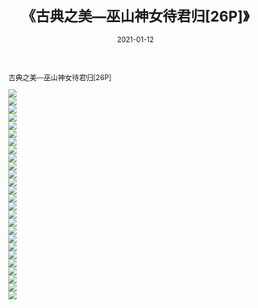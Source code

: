 ﻿---
layout: post
title:  《古典之美—巫山神女待君归[26P]》
date:   2021-01-12
img: http://img.660000.xyz/Sharelink/唯美/2021/古典之美—巫山神女待君归[26P]/000.jpg
categories: [美女, 清纯, 唯美]
---

古典之美—巫山神女待君归[26P]

  ![](http://img.660000.xyz/Sharelink/唯美/2021/古典之美—巫山神女待君归[26P]/001.jpg) <br> ![](http://img.660000.xyz/Sharelink/唯美/2021/古典之美—巫山神女待君归[26P]/002.jpg) <br> ![](http://img.660000.xyz/Sharelink/唯美/2021/古典之美—巫山神女待君归[26P]/003.jpg) <br> ![](http://img.660000.xyz/Sharelink/唯美/2021/古典之美—巫山神女待君归[26P]/004.jpg) <br> ![](http://img.660000.xyz/Sharelink/唯美/2021/古典之美—巫山神女待君归[26P]/005.jpg) <br> ![](http://img.660000.xyz/Sharelink/唯美/2021/古典之美—巫山神女待君归[26P]/006.jpg) <br> ![](http://img.660000.xyz/Sharelink/唯美/2021/古典之美—巫山神女待君归[26P]/007.jpg) <br> ![](http://img.660000.xyz/Sharelink/唯美/2021/古典之美—巫山神女待君归[26P]/008.jpg) <br> ![](http://img.660000.xyz/Sharelink/唯美/2021/古典之美—巫山神女待君归[26P]/009.jpg) <br> ![](http://img.660000.xyz/Sharelink/唯美/2021/古典之美—巫山神女待君归[26P]/010.jpg) <br> ![](http://img.660000.xyz/Sharelink/唯美/2021/古典之美—巫山神女待君归[26P]/011.jpg) <br> ![](http://img.660000.xyz/Sharelink/唯美/2021/古典之美—巫山神女待君归[26P]/012.jpg) <br> ![](http://img.660000.xyz/Sharelink/唯美/2021/古典之美—巫山神女待君归[26P]/013.jpg) <br> ![](http://img.660000.xyz/Sharelink/唯美/2021/古典之美—巫山神女待君归[26P]/014.jpg) <br> ![](http://img.660000.xyz/Sharelink/唯美/2021/古典之美—巫山神女待君归[26P]/015.jpg) <br> ![](http://img.660000.xyz/Sharelink/唯美/2021/古典之美—巫山神女待君归[26P]/016.jpg) <br> ![](http://img.660000.xyz/Sharelink/唯美/2021/古典之美—巫山神女待君归[26P]/017.jpg) <br> ![](http://img.660000.xyz/Sharelink/唯美/2021/古典之美—巫山神女待君归[26P]/018.jpg) <br> ![](http://img.660000.xyz/Sharelink/唯美/2021/古典之美—巫山神女待君归[26P]/019.jpg) <br> ![](http://img.660000.xyz/Sharelink/唯美/2021/古典之美—巫山神女待君归[26P]/020.jpg) <br> ![](http://img.660000.xyz/Sharelink/唯美/2021/古典之美—巫山神女待君归[26P]/021.jpg) <br> ![](http://img.660000.xyz/Sharelink/唯美/2021/古典之美—巫山神女待君归[26P]/022.jpg) <br> ![](http://img.660000.xyz/Sharelink/唯美/2021/古典之美—巫山神女待君归[26P]/023.jpg) <br> ![](http://img.660000.xyz/Sharelink/唯美/2021/古典之美—巫山神女待君归[26P]/024.jpg) <br> ![](http://img.660000.xyz/Sharelink/唯美/2021/古典之美—巫山神女待君归[26P]/025.jpg) <br> ![](http://img.660000.xyz/Sharelink/唯美/2021/古典之美—巫山神女待君归[26P]/026.jpg) <br>